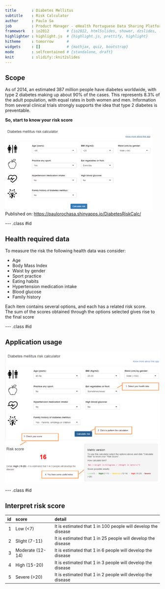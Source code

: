 ```yaml
---
title       : Diabetes Mellitus 
subtitle    : Risk Calculator
author      : Paulo Sa
job         : Product Manager - eHealth Portuguese Data Sharing Platform
framework   : io2012        # {io2012, html5slides, shower, dzslides, ...}
highlighter : highlight.js  # {highlight.js, prettify, highlight}
hitheme     : tomorrow      # 
widgets     : []            # {mathjax, quiz, bootstrap}
mode        : selfcontained # {standalone, draft}
knit        : slidify::knit2slides
---
```


## Scope

As of 2014, an estimated 387 million people have diabetes worldwide, with type 2 diabetes making up about 90% of the cases. This represents 8.3% of the adult population, with equal rates in both women and men.
Information from several clinical trials strongly supports the idea that type 2 diabetes is preventable. 

**So, start to know your risk score**

![Image Title](assets/img/app.png)  
Published on: https://paulorochasa.shinyapps.io/DiabetesRiskCalc/

--- .class #id 

## Health required data

To measure the risk the following health data was consider:
- Age
- Body Mass Index
- Waist by gender
- Sport practice
- Eating habits
- Hypertension medication intake
- Blood glucose
- Family history

Each item contains several options, and each has a related risk score.  
The sum of the scores obtained through the options selected gives rise to the final score

--- .class #id 


## Application usage

![Image Title](assets/img/instructions.png)  

--- .class #id 

## Interpret risk score


| id|score            |detail                                                        |
|--:|:----------------|:-------------------------------------------------------------|
|  1|Low (<7)         |It is estimated that 1 in 100 people will develop the disease |
|  2|Slight (7-11)    |It is estimated that 1 in 25 people will develop the disease  |
|  3|Moderate (12-14) |It is estimated that 1 in 6 people will develop the disease   |
|  4|High (15-20)     |It is estimated that 1 in 3 people will develop the disease   |
|  5|Severe (>20)     |It is estimated that 1 in 2 people will develop the disease   |


